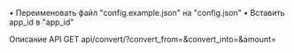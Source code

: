 • Переименовать файл "config.example.json" на "config.json"
• Вставить app_id в "app_id"

Описание API
GET api/convert/?convert_from=<CURRENCY>&convert_into=<CURRENCY>&amount=<number>
